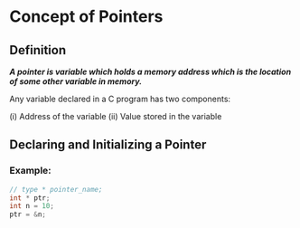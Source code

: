# Concept of Pointers
## Definition 
___A pointer is variable which holds a memory address which is the location of some other variable in memory.___

Any variable declared in a C program has two components:

(i) Address of the variable 
(ii) Value stored in the variable
## Declaring and Initializing a Pointer
### Example:
```c 
// type * pointer_name;
int * ptr;
int n = 10;
ptr = &n;
```